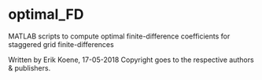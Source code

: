 # optimal_FD
MATLAB scripts to compute optimal finite-difference coefficients for staggered grid finite-differences

Written by Erik Koene, 17-05-2018
Copyright goes to the respective authors & publishers.
